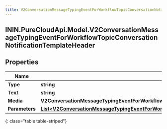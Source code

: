 ```yaml
---
title: V2ConversationMessageTypingEventForWorkflowTopicConversationNotificationTemplateHeader
---
```

## ININ.PureCloudApi.Model.V2ConversationMessageTypingEventForWorkflowTopicConversationNotificationTemplateHeader

## Properties

|Name | Type | Description | Notes|
|------------ | ------------- | ------------- | -------------|
| **Type** | **string** |  | [optional] |
| **Text** | **string** |  | [optional] |
| **Media** | [**V2ConversationMessageTypingEventForWorkflowTopicConversationContentAttachment**](V2ConversationMessageTypingEventForWorkflowTopicConversationContentAttachment.html) |  | [optional] |
| **Parameters** | [**List&lt;V2ConversationMessageTypingEventForWorkflowTopicConversationNotificationTemplateParameter&gt;**](V2ConversationMessageTypingEventForWorkflowTopicConversationNotificationTemplateParameter.html) |  | [optional] |
{: class="table table-striped"}


